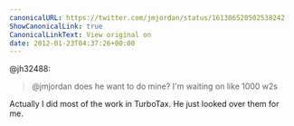 ```yaml
---
canonicalURL: https://twitter.com/jmjordan/status/161306520502538242
ShowCanonicalLink: true
CanonicalLinkText: View original on
date: 2012-01-23T04:37:26+00:00
---
```

@jh32488:

> @jmjordan does he want to do mine? I'm waiting on like 1000 w2s

Actually I did most of the work in TurboTax. He just looked over them for me.